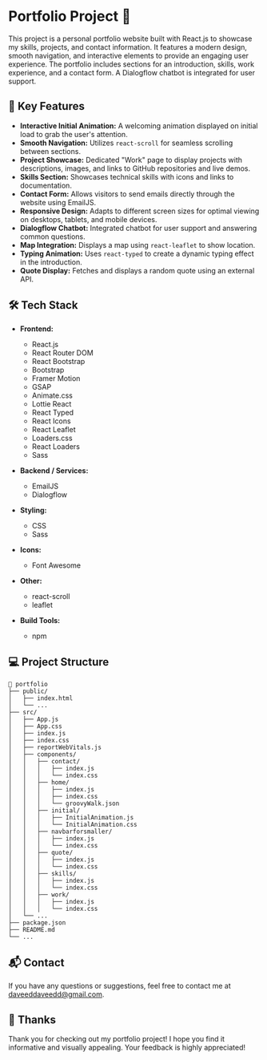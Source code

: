 # Portfolio Project 🚀

This project is a personal portfolio website built with React.js to showcase my skills, projects, and contact information. It features a modern design, smooth navigation, and interactive elements to provide an engaging user experience. The portfolio includes sections for an introduction, skills, work experience, and a contact form. A Dialogflow chatbot is integrated for user support.

## 🌟 Key Features

- **Interactive Initial Animation:** A welcoming animation displayed on initial load to grab the user's attention.
- **Smooth Navigation:** Utilizes `react-scroll` for seamless scrolling between sections.
- **Project Showcase:** Dedicated "Work" page to display projects with descriptions, images, and links to GitHub repositories and live demos.
- **Skills Section:** Showcases technical skills with icons and links to documentation.
- **Contact Form:** Allows visitors to send emails directly through the website using EmailJS.
- **Responsive Design:** Adapts to different screen sizes for optimal viewing on desktops, tablets, and mobile devices.
- **Dialogflow Chatbot:** Integrated chatbot for user support and answering common questions.
- **Map Integration:** Displays a map using `react-leaflet` to show location.
- **Typing Animation:** Uses `react-typed` to create a dynamic typing effect in the introduction.
- **Quote Display:** Fetches and displays a random quote using an external API.

## 🛠️ Tech Stack

- **Frontend:**
    - React.js
    - React Router DOM
    - React Bootstrap
    - Bootstrap
    - Framer Motion
    - GSAP
    - Animate.css
    - Lottie React
    - React Typed
    - React Icons
    - React Leaflet
    - Loaders.css
    - React Loaders
    - Sass

- **Backend / Services:**
    - EmailJS
    - Dialogflow

- **Styling:**
    - CSS
    - Sass

- **Icons:**
    - Font Awesome

- **Other:**
    - react-scroll
    - leaflet

- **Build Tools:**
    - npm



## 💻 Project Structure

```
📂 portfolio
├── public/
│   ├── index.html
│   └── ...
├── src/
│   ├── App.js
│   ├── App.css
│   ├── index.js
│   ├── index.css
│   ├── reportWebVitals.js
│   ├── components/
│   │   ├── contact/
│   │   │   ├── index.js
│   │   │   └── index.css
│   │   ├── home/
│   │   │   ├── index.js
│   │   │   ├── index.css
│   │   │   └── groovyWalk.json
│   │   ├── initial/
│   │   │   ├── InitialAnimation.js
│   │   │   └── InitialAnimation.css
│   │   ├── navbarforsmaller/
│   │   │   ├── index.js
│   │   │   └── index.css
│   │   ├── quote/
│   │   │   ├── index.js
│   │   │   └── index.css
│   │   ├── skills/
│   │   │   ├── index.js
│   │   │   └── index.css
│   │   ├── work/
│   │   │   ├── index.js
│   │   │   └── index.css
│   └── ...
├── package.json
├── README.md
└── ...
```




## 📬 Contact

If you have any questions or suggestions, feel free to contact me at [daveeddaveedd@gmail.com](mailto:daveeddaveedd@gmail.com).

## 💖 Thanks

Thank you for checking out my portfolio project! I hope you find it informative and visually appealing. Your feedback is highly appreciated!





